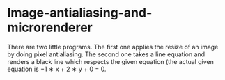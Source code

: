 # Image-antialiasing-and-microrenderer
There are two little programs. The first one applies the resize of an image by doing pixel antialiasing. The second one takes a line equation and renders a black line which respects the given equation (the actual given equation is −1 ∗ x + 2 ∗ y + 0 = 0.
